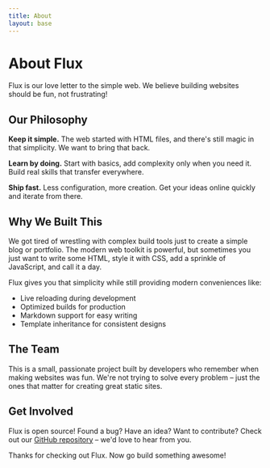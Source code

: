 ```yaml
---
title: About
layout: base
---
```


# About Flux

Flux is our love letter to the simple web. We believe building websites should be fun, not frustrating!

## Our Philosophy

**Keep it simple.** The web started with HTML files, and there's still magic in that simplicity. We want to bring that back.

**Learn by doing.** Start with basics, add complexity only when you need it. Build real skills that transfer everywhere.

**Ship fast.** Less configuration, more creation. Get your ideas online quickly and iterate from there.

## Why We Built This

We got tired of wrestling with complex build tools just to create a simple blog or portfolio. The modern web toolkit is powerful, but sometimes you just want to write some HTML, style it with CSS, add a sprinkle of JavaScript, and call it a day.

Flux gives you that simplicity while still providing modern conveniences like:

- Live reloading during development
- Optimized builds for production
- Markdown support for easy writing
- Template inheritance for consistent designs

## The Team

This is a small, passionate project built by developers who remember when making websites was fun. We're not trying to solve every problem – just the ones that matter for creating great static sites.

## Get Involved

Flux is open source! Found a bug? Have an idea? Want to contribute? Check out our [GitHub repository](https://github.com/zetafield/flux) – we'd love to hear from you.

Thanks for checking out Flux. Now go build something awesome!
